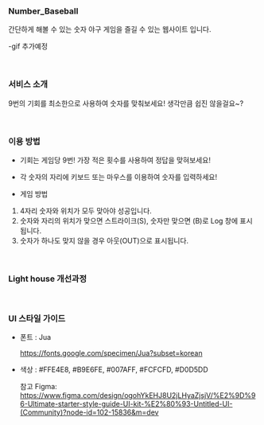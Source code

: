 ### Number_Baseball 
간단하게 해볼 수 있는 숫자 야구 게임을 즐길 수 있는 웹사이트 입니다.

-gif 추가예정


<br>

### 서비스 소개

9번의 기회를 최소한으로 사용하여 숫자를 맞춰보세요!
생각만큼 쉽진 않을걸요~?

<br>

### 이용 방법
* 기회는 게임당 9번! 가장 적은 횟수를 사용하여 정답을 맞혀보세요!
* 각 숫자의 자리에 키보드 또는 마우스를 이용하여 숫자를 입력하세요!


* 게임 방법

1. 4자리 숫자와 위치가 모두 맞아야 성공입니다.
2. 숫자와 자리의 위치가 맞으면 스트라이크(S), 숫자만 맞으면 (B)로 Log 창에 표시됩니다.
3. 숫자가 하나도 맞지 않을 경우 아웃(OUT)으로 표시됩니다.


<br>

### Light house 개선과정





<br>


### UI 스타일 가이드
- 폰트 : Jua

    https://fonts.google.com/specimen/Jua?subset=korean



- 색상 : #FFE4E8, #B9E6FE, #007AFF, #FCFCFD, #D0D5DD

    참고 Figma:
    https://www.figma.com/design/ogohYkEHJ8U2jLHyaZjsjV/%E2%9D%96-Ultimate-starter-style-guide-UI-kit-%E2%80%93-Untitled-UI-(Community)?node-id=102-15836&m=dev

